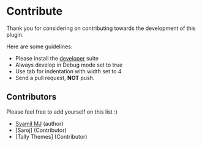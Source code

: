 # Contribute

Thank you for considering on contributing towards the development of this plugin.

Here are some guidelines:

* Please install the [developer](https://wordpress.org/plugins/developer/) suite
* Always develop in Debug mode set to true
* Use tab for indentation with width set to 4
* Send a pull request, **NOT** push.

## Contributors

Please feel free to add yourself on this list :)

* [Syamil MJ](http://aquagraphite.com) (author)
* [Saroj] (Contributor)
* [Tally Themes] (Contributor)
